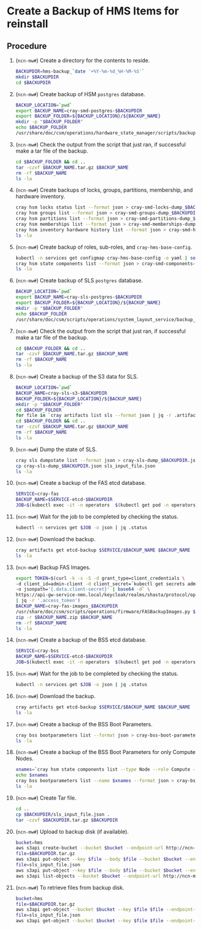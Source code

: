 # Create a Backup of HMS Items for reinstall

## Procedure

1. (`ncn-mw#`) Create a directory for the contents to reside.

    ```bash
    BACKUPDIR=hms-backup_`date '+%Y-%m-%d_%H-%M-%S'`
    mkdir $BACKUPDIR
    cd $BACKUPDIR
    ```

1. (`ncn-mw#`) Create backup of HSM `postgres` database.

    ```bash
    BACKUP_LOCATION=`pwd`
    export BACKUP_NAME=cray-smd-postgres-$BACKUPDIR
    export BACKUP_FOLDER=${BACKUP_LOCATION}/${BACKUP_NAME}
    mkdir -p "$BACKUP_FOLDER"
    echo $BACKUP_FOLDER
    /usr/share/doc/csm/operations/hardware_state_manager/scripts/backup_smd_postgres.sh
    ```

1. (`ncn-mw#`) Check the output from the script that just ran, if successful make a tar file of the backup.

    ```bash
    cd $BACKUP_FOLDER && cd ..
    tar -czvf $BACKUP_NAME.tar.gz $BACKUP_NAME
    rm -rf $BACKUP_NAME
    ls -la
    ```

1. (`ncn-mw#`) Create backups of locks, groups, partitions, membership, and hardware inventory.

    ```bash
    cray hsm locks status list --format json > cray-smd-locks-dump_$BACKUPDIR.json
    cray hsm groups list --format json > cray-smd-groups-dump_$BACKUPDIR.json
    cray hsm partitions list --format json > cray-smd-partitions-dump_$BACKUPDIR.json
    cray hsm memberships list --format json > cray-smd-memberships-dump_$BACKUPDIR.json
    cray hsm inventory hardware history list --format json > cray-smd-hardware-history-dump_$BACKUPDIR.json
    ls -la
    ```

1. (`ncn-mw#`) Create backup of roles, sub-roles, and `cray-hms-base-config`.

    ```bash
    kubectl -n services get configmap cray-hms-base-config -o yaml | sed '/resourceVersion:/d' | sed '/uid:/d' > cray-hms-base-config_$BACKUPDIR.yaml
    cray hsm state components list --format json > cray-smd-components-dump_$BACKUPDIR.json
    ls -la
    ```

1. (`ncn-mw#`) Create backup of SLS `postgres` database.

    ```bash
    BACKUP_LOCATION=`pwd`
    export BACKUP_NAME=cray-sls-postgres-$BACKUPDIR
    export BACKUP_FOLDER=${BACKUP_LOCATION}/${BACKUP_NAME}
    mkdir -p "$BACKUP_FOLDER"
    echo $BACKUP_FOLDER
    /usr/share/doc/csm/scripts/operations/system_layout_service/backup_sls_postgres.sh
    ```

1. (`ncn-mw#`) Check the output from the script that just ran, if successful make a tar file of the backup.

    ```bash
    cd $BACKUP_FOLDER && cd ..
    tar -czvf $BACKUP_NAME.tar.gz $BACKUP_NAME
    rm -rf $BACKUP_NAME
    ls -la
    ```

1. (`ncn-mw#`) Create a backup of the S3 data for SLS.

    ```bash
    BACKUP_LOCATION=`pwd`
    BACKUP_NAME=cray-sls-s3-$BACKUPDIR
    BACKUP_FOLDER=${BACKUP_LOCATION}/${BACKUP_NAME}
    mkdir -p "$BACKUP_FOLDER"
    cd $BACKUP_FOLDER
    for file in `cray artifacts list sls --format json | jq -r .artifacts[].Key`; do echo $file; cray artifacts get sls $file $file; done
    cd $BACKUP_FOLDER && cd ..
    tar -czvf $BACKUP_NAME.tar.gz $BACKUP_NAME
    rm -rf $BACKUP_NAME
    ls -la
    ```

1. (`ncn-mw#`) Dump the state of SLS.

    ```bash
    cray sls dumpstate list --format json > cray-sls-dump_$BACKUPDIR.json
    cp cray-sls-dump_$BACKUPDIR.json sls_input_file.json
    ls -la
    ```

1. (`ncn-mw#`) Create a backup of the FAS etcd database.

    ```bash
    SERVICE=cray-fas
    BACKUP_NAME=$SERVICE-etcd-$BACKUPDIR
    JOB=$(kubectl exec -it -n operators  $(kubectl get pod -n operators | grep etcd-backup-restore | head -1 | awk '{print $1}') -c util -- create_backup $SERVICE $BACKUP_NAME | cut -d " " -f 1); echo $JOB
    ```

1. (`ncn-mw#`) Wait for the job to be completed by checking the status.

    ```bash
    kubectl -n services get $JOB -o json | jq .status
    ```

1. (`ncn-mw#`) Download the backup.

    ```bash
    cray artifacts get etcd-backup $SERVICE/$BACKUP_NAME $BACKUP_NAME
    ls -la
    ```

1. (`ncn-mw#`) Backup FAS Images.

    ```bash
    export TOKEN=$(curl -k -s -S -d grant_type=client_credentials \
    -d client_id=admin-client -d client_secret=`kubectl get secrets admin-client-auth \
    -o jsonpath='{.data.client-secret}' | base64 -d` \
    https://api-gw-service-nmn.local/keycloak/realms/shasta/protocol/openid-connect/token \
    | jq -r '.access_token')
    BACKUP_NAME=cray-fas-images_$BACKUPDIR
    /usr/share/doc/csm/scripts/operations/firmware/FASBackupImages.py $BACKUP_NAME
    zip -r $BACKUP_NAME.zip $BACKUP_NAME
    rm -rf $BACKUP_NAME
    ls -la
    ```

1. (`ncn-mw#`) Create a backup of the BSS etcd database.

    ```bash
    SERVICE=cray-bss
    BACKUP_NAME=$SERVICE-etcd-$BACKUPDIR
    JOB=$(kubectl exec -it -n operators  $(kubectl get pod -n operators | grep etcd-backup-restore | head -1 | awk '{print $1}') -c util -- create_backup $SERVICE $BACKUP_NAME | cut -d " " -f 1); echo $JOB
    ```

1. (`ncn-mw#`) Wait for the job to be completed by checking the status.

    ```bash
    kubectl -n services get $JOB -o json | jq .status
    ```

1. (`ncn-mw#`) Download the backup.

    ```bash
    cray artifacts get etcd-backup $SERVICE/$BACKUP_NAME $BACKUP_NAME
    ls -la
    ```

1. (`ncn-mw#`) Create a backup of the BSS Boot Parameters.

    ```bash
    cray bss bootparameters list --format json > cray-bss-boot-parameters-dump_$BACKUPDIR.json
    ls -la
    ```

1. (`ncn-mw#`) Create a backup of the BSS Boot Parameters for only Compute Nodes.

    ```bash
    xnames=`cray hsm state components list --type Node --role Compute --format json | jq -r '.[] | map(.ID) | join(",")'`
    echo $xnames
    cray bss bootparameters list --name $xnames --format json > cray-bss-compute-boot-parameters-dump_$BACKUPDIR.json
    ls -la
    ```

1. (`ncn-mw#`) Create Tar file.

    ```bash
    cd ..
    cp $BACKUPDIR/sls_input_file.json .
    tar -czvf $BACKUPDIR.tar.gz $BACKUPDIR
    ```

1. (`ncn-mw#`) Upload to backup disk (if available).

    ```bash
    bucket=hms
    aws s3api create-bucket --bucket $bucket --endpoint-url http://ncn-m001.nmn:8000
    file=$BACKUPDIR.tar.gz
    aws s3api put-object --key $file --body $file --bucket $bucket --endpoint-url http://ncn-m001.nmn:8000
    file=sls_input_file.json
    aws s3api put-object --key $file --body $file --bucket $bucket --endpoint-url http://ncn-m001.nmn:8000
    aws s3api list-objects --bucket $bucket --endpoint-url http://ncn-m001.nmn:8000
    ```

1. (`ncn-mw#`) To retrieve files from backup disk.

    ```bash
    bucket=hms
    file=$BACKUPDIR.tar.gz
    aws s3api get-object --bucket $bucket --key $file $file --endpoint-url http://ncn-m001.nmn:8000
    file=sls_input_file.json
    aws s3api get-object --bucket $bucket --key $file $file --endpoint-url http://ncn-m001.nmn:8000
    ```
